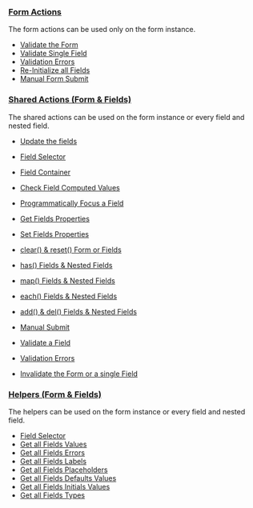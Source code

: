### [Form Actions](form.md)
  The form actions can be used only on the form instance.

  * [Validate the Form](form.md#validate-the-form)
  * [Validate Single Field](form.md#validate-single-field)
  * [Validation Errors](form.md#validation-errors)
  * [Re-Initialize all Fields](form.md#re-initialize-all-fields)
  * [Manual Form Submit](shared.md#manual-submit)


### [Shared Actions (Form & Fields)](shared.md)
  The shared actions can be used on the form instance or every field and nested field.

  * [Update the fields](shared.md#update-the-fields)
  * [Field Selector](shared.md#field-selector)
  * [Field Container](shared.md#field-container)
  * [Check Field Computed Values](shared.md#check-field-computed-values)
  * [Programmatically Focus a Field](shared.md#programmatically-focus-a-field)


  * [Get Fields Properties](shared.md#get-fields-properties)
  * [Set Fields Properties](shared.md#set-fields-properties)


  * [clear() & reset() Form or Fields](shared.md#clear--reset-form-or-fields)
  * [has() Fields & Nested Fields](shared.md#has-fields--nested-fields)
  * [map() Fields & Nested Fields](shared.md#map-fields--nested-fields)
  * [each() Fields & Nested Fields](shared.md#each-fields--nested-fields)
  * [add() & del() Fields & Nested Fields](shared.md#add--del-fields--nested-fields)


  * [Manual Submit](shared.md#manual-submit)
  * [Validate a Field](shared.md#validate-a-field)
  * [Validation Errors](shared.md#validation-errors)
  * [Invalidate the Form or a single Field](shared.md#invalidate-the-form-or-a-single-field)


### [Helpers (Form & Fields)](helpers.md)
  The helpers can be used on the form instance or every field and nested field.

  * [Field Selector](helpers.md#field-selector)
  * [Get all Fields Values](helpers.md#get-all-fields-values)
  * [Get all Fields Errors](helpers.md#get-all-fields-errors)
  * [Get all Fields Labels](helpers.md#get-all-fields-labels)
  * [Get all Fields Placeholders](helpers.md#get-all-fields-placeholders)
  * [Get all Fields Defaults Values](helpers.md#get-all-fields-defaults-values)
  * [Get all Fields Initials Values](helpers.md#get-all-fields-initials-values)
  * [Get all Fields Types](helpers.md#get-all-fields-types)
